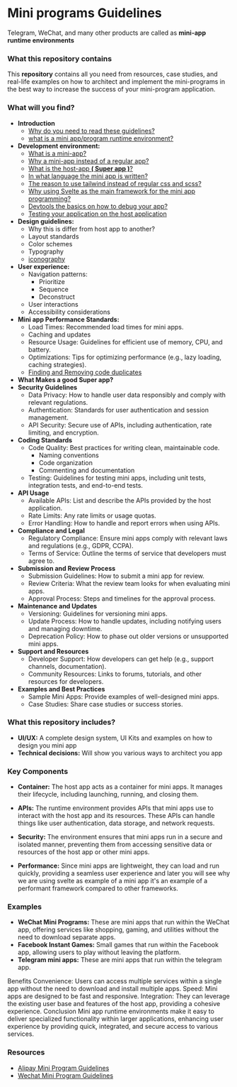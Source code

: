 # Mini programs Guidelines

Telegram, WeChat, and many other  products are called as **mini-app runtime environments**
### What this repository contains
This **repository** contains all you need from resources, case studies, and real-life examples on how to architect and implement the mini-programs in the best way to increase the success of your mini-program application.

### What will you find?
- **Introduction**
  - [Why do you need to read these guidelines?](/0.introduction/0.why-to-read.md)
  - [what is a mini app/program runtime environment?](/0.introduction/2.what-is-mini-app-env.md)
- **Development environment:**
  - [What is a mini-app?](/1.devloper-environment/1.what-is-mini-app.md)
  - [Why a mini-app instead of a regular app?](/1.devloper-environment/2.why-a-mini-app.md)
  - [What is the host-app **( Super app )**?](/1.devloper-environment/3.what-is-super-app.md)
  - [In what language the mini app is written?](/1.devloper-environment/4.in-what-language.md)
  - [The reason to use tailwind instead of regular css and scss?](/1.devloper-environment/5.why-tailwind-instead-of-css.md)
  - [Why using Svelte as the main framework for the mini app programming?](/1.devloper-environment/6.why-svelte.md)
  - [Devtools the basics on how to debug your app?](/1.devloper-environment/7.dev-env-and-debugging.md)
  - [Testing your application on the host application](/1.devloper-environment/8.test-on-host.md)
- **Design guidelines:**
  - Why this is differ from host app to another?
  - Layout standards
  - Color schemes
  - Typography
  - [iconography](/2.design-guidelines/5.iconography.md)
- **User experience:** 
  - Navigation patterns:
    - Prioritize
    - Sequence
    - Deconstruct
  - User interactions
  - Accessibility considerations
- **Mini app Performance Standards:**
  - Load Times: Recommended load times for mini apps.
  - Caching and updates
  - Resource Usage: Guidelines for efficient use of memory, CPU, and battery.
  - Optimizations: Tips for optimizing performance (e.g., lazy loading, caching strategies).
  - [Finding and Removing code duplicates](/4.mini-app-performance-standards/finding-duplicates.md)
- **What Makes a good Super app?**
- **Security Guidelines**
  - Data Privacy: How to handle user data responsibly and comply with relevant regulations.
  - Authentication: Standards for user authentication and session management.
  - API Security: Secure use of APIs, including authentication, rate limiting, and encryption.
- **Coding Standards**
  - Code Quality: Best practices for writing clean, maintainable code.
    - Naming conventions
    - Code organization
    - Commenting and documentation
  - Testing: Guidelines for testing mini apps, including unit tests, integration tests, and end-to-end tests.
- **API Usage**
  - Available APIs: List and describe the APIs provided by the host application.
  - Rate Limits: Any rate limits or usage quotas.
  - Error Handling: How to handle and report errors when using APIs.
- **Compliance and Legal**
  - Regulatory Compliance: Ensure mini apps comply with relevant laws and regulations (e.g., GDPR, CCPA).
  - Terms of Service: Outline the terms of service that developers must agree to.
- **Submission and Review Process**
  - Submission Guidelines: How to submit a mini app for review.
  - Review Criteria: What the review team looks for when evaluating mini apps.
  - Approval Process: Steps and timelines for the approval process.
- **Maintenance and Updates**
  - Versioning: Guidelines for versioning mini apps.
  - Update Process: How to handle updates, including notifying users and managing downtime.
  - Deprecation Policy: How to phase out older versions or unsupported mini apps.
- **Support and Resources**
  - Developer Support: How developers can get help (e.g., support channels, documentation).
  - Community Resources: Links to forums, tutorials, and other resources for developers.
- **Examples and Best Practices**
  - Sample Mini Apps: Provide examples of well-designed mini apps.
  - Case Studies: Share case studies or success stories.


### What this repository includes?
- **UI/UX:** A complete design system, UI Kits and examples on how to design you mini app
- **Technical decisions:** Will show you various ways to architect you app 

### Key Components
- **Container:** The host app acts as a container for mini apps. It manages their lifecycle, including launching, running, and closing them.

- **APIs:** The runtime environment provides APIs that mini apps use to interact with the host app and its resources. These APIs can handle things like user authentication, data storage, and network requests.

- **Security:** The environment ensures that mini apps run in a secure and isolated manner, preventing them from accessing sensitive data or resources of the host app or other mini apps.

- **Performance:** Since mini apps are lightweight, they can load and run quickly, providing a seamless user experience and later you will see why we are using svelte as example of a mini app it's an example of a performant framework compared to other frameworks.

### Examples
- **WeChat Mini Programs:** These are mini apps that run within the WeChat app, offering services like shopping, gaming, and utilities without the need to download separate apps.
- **Facebook Instant Games:** Small games that run within the Facebook app, allowing users to play without leaving the platform.
- **Telegram mini apps:** These are mini apps that run within the telegram app.
  
Benefits
Convenience: Users can access multiple services within a single app without the need to download and install multiple apps.
Speed: Mini apps are designed to be fast and responsive.
Integration: They can leverage the existing user base and features of the host app, providing a cohesive experience.
Conclusion
Mini app runtime environments make it easy to deliver specialized functionality within larger applications, enhancing user experience by providing quick, integrated, and secure access to various services.


### Resources
- [Alipay Mini Program Guidelines](https://miniprogram.alipay.com/docs/)
- [Wechat Mini Program Guidelines](https://developers.weixin.qq.com/miniprogram/en/design/#User-Friendly-and-Courteous)
